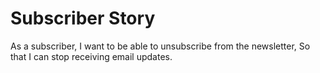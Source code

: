# Subscriber Story

As a subscriber,
I want to be able to unsubscribe from the newsletter,
So that I can stop receiving email updates.
